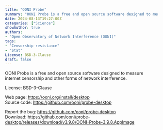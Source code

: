 ```yaml
---
title: "OONI Probe"
summary: "OONI Probe is a free and open source software designed to measure internet censorship and other forms of network interference."
date: 2024-08-13T19:27:00Z
categories: ["Science"]
showAuthor: true
authors:
- "Open Observatory of Network Interference (OONI)"
tags:
- "Censorship-resistance"
- "Stat"
License: BSD-3-Clause
draft: false
---
```


OONI Probe is a free and open source software designed to measure internet censorship and other forms of network interference.

License: BSD-3-Clause

Web page: <https://ooni.org/install/desktop>  
Source code: <https://github.com/ooni/probe-desktop>

Report the bug: <https://github.com/ooni/probe-desktop>  
Download: <https://github.com/ooni/probe-desktop/releases/download/v3.9.8/OONI-Probe-3.9.8.AppImage>
